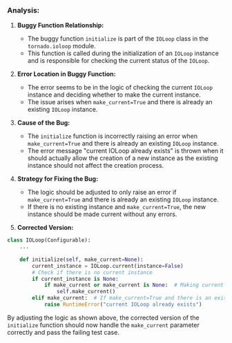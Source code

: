### Analysis:
1. **Buggy Function Relationship:**
   - The buggy function `initialize` is part of the `IOLoop` class in the `tornado.ioloop` module.
   - This function is called during the initialization of an `IOLoop` instance and is responsible for checking the current status of the `IOLoop`.

2. **Error Location in Buggy Function:**
   - The error seems to be in the logic of checking the current `IOLoop` instance and deciding whether to make the current instance.
   - The issue arises when `make_current=True` and there is already an existing `IOLoop` instance.

3. **Cause of the Bug:**
   - The `initialize` function is incorrectly raising an error when `make_current=True` and there is already an existing `IOLoop` instance.
   - The error message "current IOLoop already exists" is thrown when it should actually allow the creation of a new instance as the existing instance should not affect the creation process.

4. **Strategy for Fixing the Bug:**
   - The logic should be adjusted to only raise an error if `make_current=True` and there is already an existing `IOLoop` instance.
   - If there is no existing instance and `make_current=True`, the new instance should be made current without any errors.
   
5. **Corrected Version:**
```python
class IOLoop(Configurable):
    ...
    
    def initialize(self, make_current=None):
        current_instance = IOLoop.current(instance=False)
        # Check if there is no current instance
        if current_instance is None:
            if make_current or make_current is None:  # Making current when make_current=True or unspecified
                self.make_current()
        elif make_current:  # If make_current=True and there is an existing instance, raise an error
            raise RuntimeError("current IOLoop already exists")
```

By adjusting the logic as shown above, the corrected version of the `initialize` function should now handle the `make_current` parameter correctly and pass the failing test case.